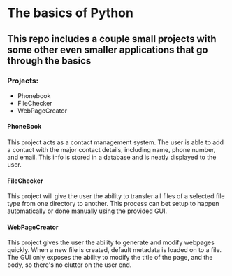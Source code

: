 # The basics of Python
## This repo includes a couple small projects with some other even smaller applications that go through the basics

### Projects:
- Phonebook
- FileChecker
- WebPageCreator

#### PhoneBook
This project acts as a contact management system. The user is able to add a contact with the major contact details, including name, phone number, and email.
This info is stored in a database and is neatly displayed to the user.

#### FileChecker
This project will give the user the ability to transfer all files of a selected file type from one directory to another.
This process can bet setup to happen automatically or done manually using the provided GUI.

#### WebPageCreator
This project gives the user the ability to generate and modify webpages quickly. When a new file is created, default metadata is loaded on to a file.
The GUI only exposes the ability to modify the title of the page, and the body, so there's no clutter on the user end.
